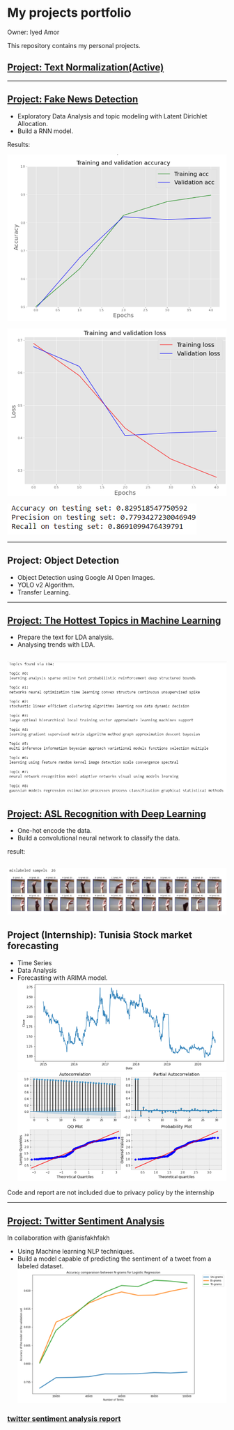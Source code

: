 # My projects portfolio

Owner: Iyed Amor 

This repository contains my personal projects.

## [Project: Text Normalization(Active)]()


---

## [Project: Fake News Detection](https://github.com/iyed-01/Fake-News-Detection)
* Exploratory Data Analysis and topic modeling with Latent Dirichlet Allocation.
* Build a RNN model.

Results:

![accuracy](/images/accuracy.PNG)

![loss](/images/loss.PNG)

![test_results](/images/test_results.PNG)

---

## Project: Object Detection
* Object Detection using Google AI Open Images.
* YOLO v2 Algorithm.
* Transfer Learning.

---

## [Project: The Hottest Topics in Machine Learning](https://github.com/iyed-01/The-Hottest-Topics-in-Machine-Learning)
* Prepare the text for LDA analysis.
* Analysing trends with LDA.

![](/images/NIPS_LDA.PNG)
---

## [Project: ASL Recognition with Deep Learning](https://github.com/iyed-01/ASL-Recognition-with-Deep-Learning)
* One-hot encode the data.
* Build a convolutional neural network to classify the data.

result:

![](/images/ASL_recognition.PNG)
---
## Project (Internship): Tunisia Stock market forecasting 
* Time Series
* Data Analysis
* Forecasting with ARIMA model.
![](/images/time_series.PNG)
![](/images/analysis.PNG)


Code and report are not included due to privacy policy by the internship

---

## [Project: Twitter Sentiment Analysis](https://github.com/anisfakhfakh/Twitter-sentiment-analysis)
In collaboration with @anisfakhfakh
* Using Machine learning NLP techniques.
* Build a model capable of predicting the sentiment of a tweet from a labeled dataset.
![](/images/sentiment_analysis.PNG)

### [twitter sentiment analysis report](https://drive.google.com/file/d/1mQyEo7B1EIN7iaZXUDSzKWji6MVWG37X/view)



